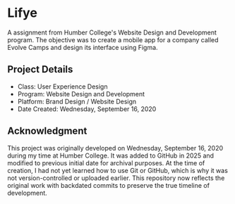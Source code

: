 # Lifye

A assignment from Humber College's Website Design and Development program. The objective was to create a mobile app for a company called Evolve Camps and design its interface using Figma.

## Project Details

- Class: User Experience Design
- Program: Website Design and Development
- Platform: Brand Design / Website Design
- Date Created: Wednesday, September 16, 2020

## Acknowledgment

This project was originally developed on Wednesday, September 16, 2020 during my time at Humber College.
It was added to GitHub in 2025 and modified to previous initial date for archival purposes.
At the time of creation, I had not yet learned how to use Git or GitHub, which is why it was not version-controlled or uploaded earlier.
This repository now reflects the original work with backdated commits to preserve the true timeline of development.
